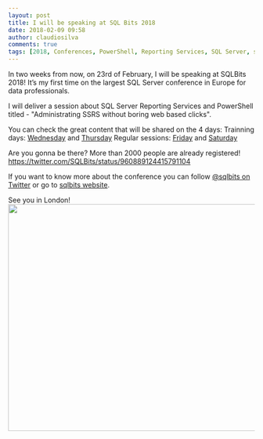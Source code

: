```yaml
---
layout: post
title: I will be speaking at SQL Bits 2018
date: 2018-02-09 09:58
author: claudiosilva
comments: true
tags: [2018, Conferences, PowerShell, Reporting Services, SQL Server, sqlbits, SQLServer]
---
```

In two weeks from now, on 23rd of February, I will be speaking at SQLBits 2018!
It’s my first time on the largest SQL Server conference in Europe for data professionals.

I will deliver a session about SQL Server Reporting Services and PowerShell titled - "Administrating SSRS without boring web based clicks".

You can check the great content that will be shared on the 4 days:
Trainning days: <a href="http://sqlbits.com/information/event17/schedule?20180221" target="_blank" rel="noopener">Wednesday</a> and <a href="http://sqlbits.com/information/event17/schedule?20180222" target="_blank" rel="noopener">Thursday</a>
Regular sessions: <a href="http://sqlbits.com/information/event17/schedule?20180223" target="_blank" rel="noopener">Friday</a> and <a href="http://sqlbits.com/information/event17/schedule?20180224" target="_blank" rel="noopener">Saturday</a>

Are you gonna be there? More than 2000 people are already registered!
https://twitter.com/SQLBits/status/960889124415791104

If you want to know more about the conference you can follow <a href="https://twitter.com/SQLBits" target="_blank" rel="noopener">@sqlbits on Twitter</a> or go to <a href="http://sqlbits.com" target="_blank" rel="noopener">sqlbits website</a>.

See you in London!
<a href="https://claudioessilva.github.io/img//2018/02/sqlbits2018_magic.jpg"><img class="aligncenter size-large wp-image-1194" src="https://claudioessilva.github.io/img//2018/02/sqlbits2018_magic.jpg?w=656" alt="" width="656" height="463" /></a>
